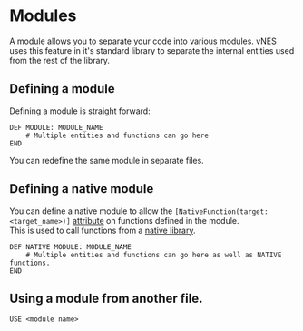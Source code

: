 # Modules

A module allows you to separate your code into various modules.
vNES uses this feature in it's standard library to separate the internal entities used from the rest of the library.

## Defining a module
Defining a module is straight forward:
```
DEF MODULE: MODULE_NAME
    # Multiple entities and functions can go here
END        
```
You can redefine the same module in separate files.

## Defining a native module
You can define a native module to allow the `[NativeFunction(target:<target_name>)]` [attribute]() on functions defined in the module.  
This is used to call functions from a [native library]().
```
DEF NATIVE MODULE: MODULE_NAME
    # Multiple entities and functions can go here as well as NATIVE functions.    
END
```

## Using a module from another file.
```
USE <module name>
```